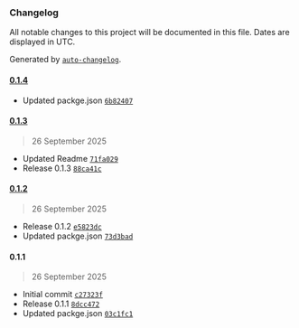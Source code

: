 ### Changelog

All notable changes to this project will be documented in this file. Dates are displayed in UTC.

Generated by [`auto-changelog`](https://github.com/CookPete/auto-changelog).

#### [0.1.4](https://github.com/geocapture/n8n-nodes-geocapture/compare/0.1.3...0.1.4)

- Updated packge.json [`6b82407`](https://github.com/geocapture/n8n-nodes-geocapture/commit/6b824071a1eeeb6d673410c3a7e8fd26e75058d9)

#### [0.1.3](https://github.com/geocapture/n8n-nodes-geocapture/compare/0.1.2...0.1.3)

> 26 September 2025

- Updated Readme [`71fa029`](https://github.com/geocapture/n8n-nodes-geocapture/commit/71fa0296f44bd7036313c02abeb346156c950cd9)
- Release 0.1.3 [`88ca41c`](https://github.com/geocapture/n8n-nodes-geocapture/commit/88ca41cf3396fb5f5e14e34553062a42ccde8a28)

#### [0.1.2](https://github.com/geocapture/n8n-nodes-geocapture/compare/0.1.1...0.1.2)

> 26 September 2025

- Release 0.1.2 [`e5823dc`](https://github.com/geocapture/n8n-nodes-geocapture/commit/e5823dca9a29aafb1531f9e5da252f45401df91b)
- Updated packge.json [`73d3bad`](https://github.com/geocapture/n8n-nodes-geocapture/commit/73d3bad4c6de19b6c8bb23b517ebfbe7df0e7f48)

#### 0.1.1

> 26 September 2025

- Initial commit [`c27323f`](https://github.com/geocapture/n8n-nodes-geocapture/commit/c27323f765e7d281fd742a82ba3a277b211f826a)
- Release 0.1.1 [`8dcc472`](https://github.com/geocapture/n8n-nodes-geocapture/commit/8dcc472f9220ae7e874517786a7ca3b062fb6398)
- Updated packge.json [`03c1fc1`](https://github.com/geocapture/n8n-nodes-geocapture/commit/03c1fc1d4ec4b55c754b2525c2ed59adc6abbbc9)
